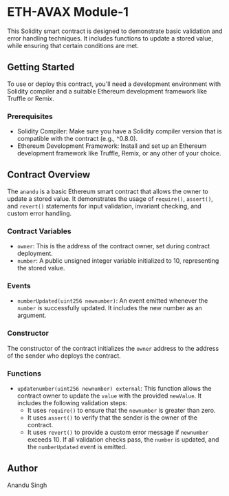 # ETH-AVAX Module-1 

This Solidity smart contract is designed to demonstrate basic validation and error handling techniques. It includes functions to update a stored value, while ensuring that certain conditions are met.


## Getting Started

To use or deploy this contract, you'll need a development environment with Solidity compiler and a suitable Ethereum development framework like Truffle or Remix.

### Prerequisites

- Solidity Compiler: Make sure you have a Solidity compiler version that is compatible with the contract (e.g., ^0.8.0).
- Ethereum Development Framework: Install and set up an Ethereum development framework like Truffle, Remix, or any other of your choice.

## Contract Overview

The `anandu` is a basic Ethereum smart contract that allows the owner to update a stored value. It demonstrates the usage of `require()`, `assert()`, and `revert()` statements for input validation, invariant checking, and custom error handling.

### Contract Variables

- `owner`: This is the address of the contract owner, set during contract deployment.
- `number`: A public unsigned integer variable initialized to 10, representing the stored value.

### Events

- `numberUpdated(uint256 newnumber)`: An event emitted whenever the `number` is successfully updated. It includes the new number as an argument.

### Constructor

The constructor of the contract initializes the `owner` address to the address of the sender who deploys the contract.

### Functions

- `updatenumber(uint256 newnumber) external`: This function allows the contract owner to update the `value` with the provided `newValue`. It includes the following validation steps:
  - It uses `require()` to ensure that the `newnumber` is greater than zero.
  - It uses `assert()` to verify that the sender is the owner of the contract.
  - It uses `revert()` to provide a custom error message if `newnumber` exceeds 10.
  If all validation checks pass, the `number` is updated, and the `numberUpdated` event is emitted.

## Author
Anandu Singh
